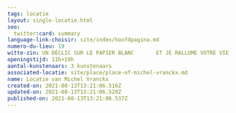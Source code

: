 ```yaml
---
tags: locatie
layout: single-locatie.html
seo:
  twitter:card: summary
language-link-choisir: site/index/hoofdpagina.md
numero-du-lieu: 19
witte-zin: UN DÉCLIC SUR LE PAPIER BLANC       ET JE RALLUME VOTRE VIE
openingstijd: 11h>19h
aantal-kunstenaars: 3 kunstenaars
associated-locatie: site/place/place-of-michel-vranckx.md
name: Locatie van Michel Vranckx
created-on: 2021-08-13T13:21:06.516Z
updated-on: 2021-08-13T13:21:06.528Z
published-on: 2021-08-13T13:21:06.537Z
---
```

